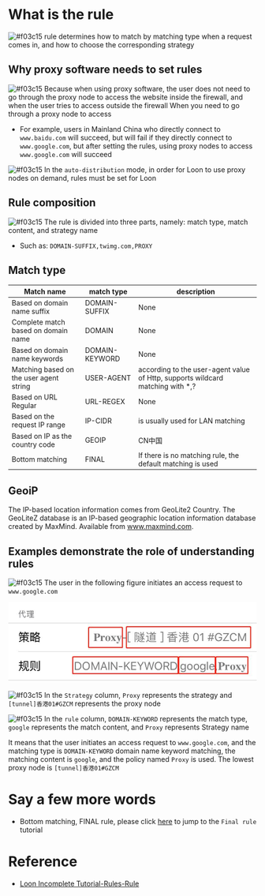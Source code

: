 # What is the rule

![#f03c15](https://placehold.it/15/f03c15/000000?text=+) rule determines how to match by matching type when a request comes in, and how to choose the corresponding strategy

## Why proxy software needs to set rules

![#f03c15](https://placehold.it/15/f03c15/000000?text=+) Because when using proxy software, the user does not need to go through the proxy node to access the website inside the firewall, and when the user tries to access outside the firewall When you need to go through a proxy node to access

   - For example, users in Mainland China who directly connect to `www.baidu.com` will succeed, but will fail if they directly connect to `www.google.com`, but after setting the rules, using proxy nodes to access `www.google.com` will succeed

![#f03c15](https://placehold.it/15/f03c15/000000?text=+) In the `auto-distribution` mode, in order for Loon to use proxy nodes on demand, rules must be set for Loon

## Rule composition

![#f03c15](https://placehold.it/15/f03c15/000000?text=+) The rule is divided into three parts, namely: match type, match content, and strategy name

   - Such as: `DOMAIN-SUFFIX,twimg.com,PROXY`

## Match type

Match name|match type|description
-|-|-
Based on domain name suffix|DOMAIN-SUFFIX|None
Complete match based on domain name|DOMAIN|None
Based on domain name keywords|DOMAIN-KEYWORD|None
Matching based on the user agent string |USER-AGENT| according to the user-agent value of Http, supports wildcard matching with \*,?
Based on URL Regular|URL-REGEX|None
Based on the request IP range|IP-CIDR| is usually used for LAN matching
Based on IP as the country code|GEOIP|CN中国
Bottom matching|FINAL|If there is no matching rule, the default matching is used

## GeoiP

The IP-based location information comes from GeoLite2 Country. The GeoLiteZ database is an IP-based geographic location information database created by MaxMind. Available from www.maxmind.com.

## Examples demonstrate the role of understanding rules

![#f03c15](https://placehold.it/15/f03c15/000000?text=+) The user in the following figure initiates an access request to `www.google.com`

![image](https://raw.githubusercontent.com/TiyNa/LoonManualimg/main/Plus/Ruld_Example.jpg)

![#f03c15](https://placehold.it/15/f03c15/000000?text=+) In the `Strategy` column, `Proxy` represents the strategy and `[tunnel]香港01#GZCM` represents the proxy node

![#f03c15](https://placehold.it/15/f03c15/000000?text=+) In the `rule` column, `DOMAIN-KEYWORD` represents the match type, `google` represents the match content, and `Proxy` represents Strategy name

It means that the user initiates an access request to `www.google.com`, and the matching type is `DOMAIN-KEYWORD` domain name keyword matching, the matching content is `google`, and the policy named `Proxy` is used. The lowest proxy node is `[tunnel]香港01#GZCM`

# Say a few more words

- Bottom matching, FINAL rule, please click [here](https://github.com/chiupam/tutorial/blob/master/Loon/Plus/Final_EN.md) to jump to the `Final rule` tutorial

# Reference

- [Loon Incomplete Tutorial-Rules-Rule](https://www.notion.so/2-967c1a07462c43ab88906162bec475a4)